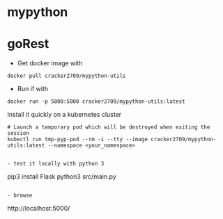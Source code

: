 # mypython
# goRest

- Get docker image with

```shell script
docker pull cracker2709/mypython-utils
```
- Run if with
```shell script
docker run -p 5000:5000 cracker2709/mypython-utils:latest
```
Install it quickly on a kubernetes cluster
```
# Launch a temporary pod which will be destroyed when exiting the session
kubectl run tmp-pyp-pod --rm -i --tty --image cracker2709/mypython-utils:latest --namespace <your_namespace>


- test it locally with python 3
```
pip3 install Flask
python3 src/main.py
```

- browse
```
http://localhost:5000/
``` 
